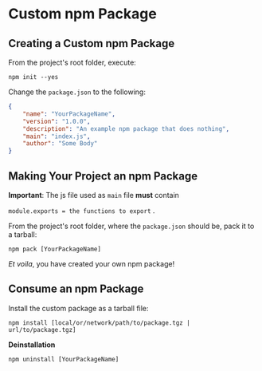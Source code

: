 # Custom npm Package

## Creating a Custom npm Package

From the project's root folder, execute:

```
npm init --yes
```

Change the `package.json` to the following:

```json
{
    "name": "YourPackageName",
    "version": "1.0.0",
    "description": "An example npm package that does nothing",
    "main": "index.js",
    "author": "Some Body"
}
```



## Making Your Project an npm Package

**Important**: The js file used as `main` file **must** contain

`module.exports = the functions to export` .

From the project's root folder, where the `package.json` should be, pack it to a tarball:

```
npm pack [YourPackageName]
```

*Et voila*, you have created your own npm package!



## Consume an npm Package

Install the custom package as a tarball file:

```
npm install [local/or/network/path/to/package.tgz | url/to/package.tgz]
```

**Deinstallation**

```
npm uninstall [YourPackageName]
```



